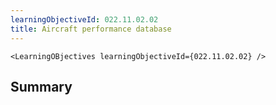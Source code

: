 ```yaml
---
learningObjectiveId: 022.11.02.02
title: Aircraft performance database
---
```


```tsx eval
<LearningOBjectives learningObjectiveId={022.11.02.02} />
```

## Summary
